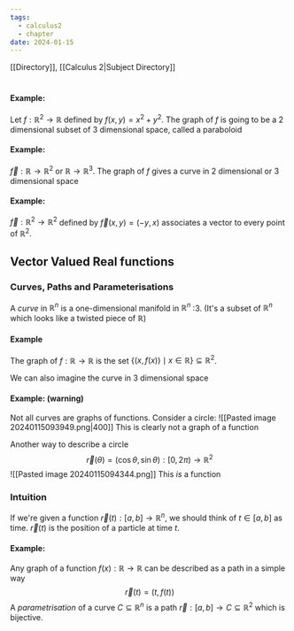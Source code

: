 ```yaml
---
tags:
  - calculus2
  - chapter
date: 2024-01-15
---
```

[[Directory]], [[Calculus 2|Subject Directory]]
# 
## 
###
#### Example:
Let ${} f:\mathbb{R}^{2}\to{}\mathbb{R} {}$ defined by ${} f(x,\, y)=x^{2}+y^{2} {}$. The graph of $f$ is going to be a $2$ dimensional subset of $3$ dimensional space, called a paraboloid
#### Example:
${} \vec{f}:\mathbb{R}\to{}\mathbb{R}^{2} {}$ or $\mathbb{R}\to{}\mathbb{R}^{3} {}$. The graph of $f$ gives a curve in $2$ dimensional or $3$ dimensional space
#### Example:
${} \vec{f}:\mathbb{R}^{2}\to{}\mathbb{R}^{2} {}$ defined by ${} \vec{f}(x,\, y)=(-y,\, x) {}$ associates a vector to every point of $\mathbb{R}^{2}$.
## Vector Valued Real functions
### Curves, Paths and Parameterisations
A *curve* in $\mathbb{R}^{n}$ is a one-dimensional manifold in $\mathbb{R}^{n}$ :3. (It's a subset of $\mathbb{R}^{n}$ which looks like a twisted piece of $\mathbb{R}$)
#### Example
The graph of $f:\mathbb{R}\to{}\mathbb{R} {}$ is the set ${} \{ (x,\, f(x))\mid x \in \mathbb{R} \} \subseteq  \mathbb{R}^{2} {}$.

We can also imagine the curve in 3 dimensional space
#### Example: (warning)
Not all curves are graphs of functions. Consider a circle:
![[Pasted image 20240115093949.png|400]]
This is clearly not a graph of a function

Another way to describe a circle
$$
	\vec{r}(\theta)=(\cos\theta,\, \sin\theta):[0,\, 2\pi) \to{} \mathbb{R}^{2}
$$
![[Pasted image 20240115094344.png]]
This *is* a function
### Intuition
If we're given a function ${} \vec{r}(t):[a,\, b]\to{}\mathbb{R}^{n} {}$, we should think of ${} t \in [a,\, b] {}$ as time. ${} \vec{r}(t) {}$ is the position of a particle at time $t$.
#### Example:
Any graph of a function ${} f(x):\mathbb{R}\to{}\mathbb{R} {}$ can be described as a path in a simple way
$$
\vec{r}(t)=(t,\, f(t))
$$
A *parametrisation* of a curve ${} C \subseteq \mathbb{R}^{n} {}$ is a path ${} \vec{r}:[a,\, b]\to{}C \subseteq \mathbb{R}^{2} {}$ which is bijective.